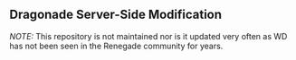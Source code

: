 ## Dragonade Server-Side Modification

*NOTE:* This repository is not maintained nor is it updated very often as WD has not been seen in the Renegade community for years.